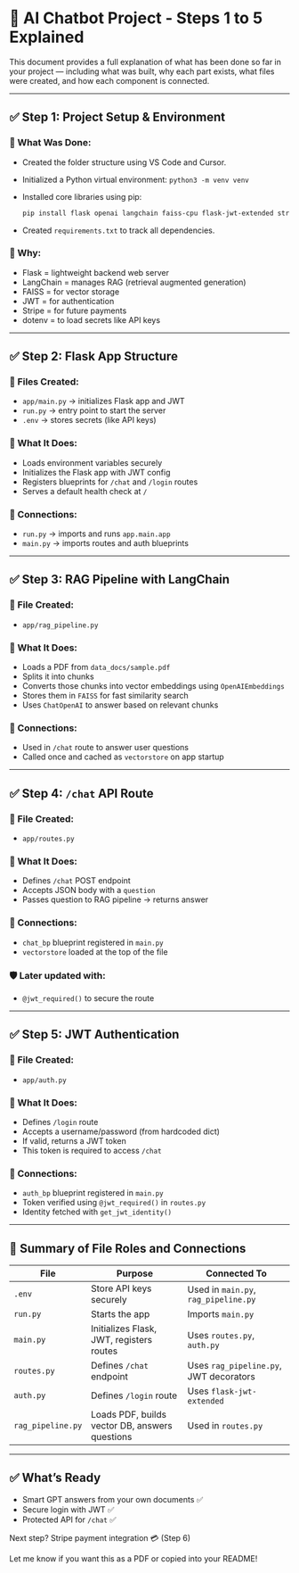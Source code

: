# 🧠 AI Chatbot Project - Steps 1 to 5 Explained

This document provides a full explanation of what has been done so far in your project — including what was built, why each part exists, what files were created, and how each component is connected.

---

## ✅ Step 1: Project Setup & Environment

### 🔧 What Was Done:

* Created the folder structure using VS Code and Cursor.
* Initialized a Python virtual environment: `python3 -m venv venv`
* Installed core libraries using pip:

  ```bash
  pip install flask openai langchain faiss-cpu flask-jwt-extended stripe python-dotenv
  ```
* Created `requirements.txt` to track all dependencies.

### 📁 Why:

* Flask = lightweight backend web server
* LangChain = manages RAG (retrieval augmented generation)
* FAISS = for vector storage
* JWT = for authentication
* Stripe = for future payments
* dotenv = to load secrets like API keys

---

## ✅ Step 2: Flask App Structure

### 📁 Files Created:

* `app/main.py` → initializes Flask app and JWT
* `run.py` → entry point to start the server
* `.env` → stores secrets (like API keys)

### 🔧 What It Does:

* Loads environment variables securely
* Initializes the Flask app with JWT config
* Registers blueprints for `/chat` and `/login` routes
* Serves a default health check at `/`

### 🔗 Connections:

* `run.py` → imports and runs `app.main.app`
* `main.py` → imports routes and auth blueprints

---

## ✅ Step 3: RAG Pipeline with LangChain

### 📁 File Created:

* `app/rag_pipeline.py`

### 🔧 What It Does:

* Loads a PDF from `data_docs/sample.pdf`
* Splits it into chunks
* Converts those chunks into vector embeddings using `OpenAIEmbeddings`
* Stores them in `FAISS` for fast similarity search
* Uses `ChatOpenAI` to answer based on relevant chunks

### 🔗 Connections:

* Used in `/chat` route to answer user questions
* Called once and cached as `vectorstore` on app startup

---

## ✅ Step 4: `/chat` API Route

### 📁 File Created:

* `app/routes.py`

### 🔧 What It Does:

* Defines `/chat` POST endpoint
* Accepts JSON body with a `question`
* Passes question to RAG pipeline → returns answer

### 🔗 Connections:

* `chat_bp` blueprint registered in `main.py`
* `vectorstore` loaded at the top of the file

### 🛡️ Later updated with:

* `@jwt_required()` to secure the route

---

## ✅ Step 5: JWT Authentication

### 📁 File Created:

* `app/auth.py`

### 🔧 What It Does:

* Defines `/login` route
* Accepts a username/password (from hardcoded dict)
* If valid, returns a JWT token
* This token is required to access `/chat`

### 🔗 Connections:

* `auth_bp` blueprint registered in `main.py`
* Token verified using `@jwt_required()` in `routes.py`
* Identity fetched with `get_jwt_identity()`

---

## 🔗 Summary of File Roles and Connections

| File              | Purpose                                        | Connected To                           |
| ----------------- | ---------------------------------------------- | -------------------------------------- |
| `.env`            | Store API keys securely                        | Used in `main.py`, `rag_pipeline.py`   |
| `run.py`          | Starts the app                                 | Imports `main.py`                      |
| `main.py`         | Initializes Flask, JWT, registers routes       | Uses `routes.py`, `auth.py`            |
| `routes.py`       | Defines `/chat` endpoint                       | Uses `rag_pipeline.py`, JWT decorators |
| `auth.py`         | Defines `/login` route                         | Uses `flask-jwt-extended`              |
| `rag_pipeline.py` | Loads PDF, builds vector DB, answers questions | Used in `routes.py`                    |

---

## ✅ What’s Ready

* Smart GPT answers from your own documents ✅
* Secure login with JWT ✅
* Protected API for `/chat` ✅

Next step? Stripe payment integration 💳 (Step 6)

Let me know if you want this as a PDF or copied into your README!
